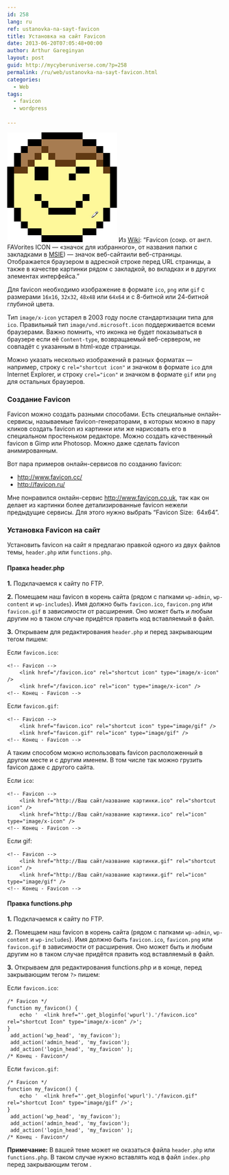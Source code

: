 ```yaml
---
id: 258
lang: ru
ref: ustanovka-na-sayt-favicon
title: Установка на сайт Favicon
date: 2013-06-20T07:05:48+00:00
author: Arthur Gareginyan
layout: post
guid: http://mycyberuniverse.com/?p=258
permalink: /ru/web/ustanovka-na-sayt-favicon.html
categories:
  - Web
tags:
  - favicon
  - wordpress

---
```


![thumb](/images/favicon.jpg)
Из <a href="http://ru.wikipedia.org/wiki/Favicon">Wiki</a>:
“Favicon (сокр. от англ. FAVorites ICON — «значок для избранного», от названия папки с закладками в <a href="http://ru.wikipedia.org/wiki/Internet_Explorer">MSIE</a>) — значок веб-сайтаили веб-страницы. Отображается браузером в адресной строке перед URL страницы, а также в качестве картинки рядом с закладкой, во вкладках и в других элементах интерфейса.”


Для favicon необходимо изображение в формате `ico`, `png` или `gif` с размерами `16x16`, `32x32`, `48x48` или `64x64` и с 8-битной или 24-битной глубиной цвета.

Тип `image/x-icon` устарел в 2003 году после стандартизации типа для `ico`. Правильный тип `image/vnd.microsoft.icon` поддерживается всеми браузерами. Важно помнить, что иконка не будет показываться в браузере если её `Content-type`, возвращаемый веб-сервером, не совпадёт с указанным в html-коде страницы.

Можно указать несколько изображений в разных форматах — например, строку с `rel="shortcut icon"` и значком в формате `ico` для Internet Explorer, и строку `сrel="icon"` и значком в формате `gif` или `png` для остальных браузеров.


### Создание Favicon

Favicon можно создать разными способами. Есть специальные онлайн-сервисы, называемые favicon-генераторами, в которых можно в пару кликов создать favicon из картинки или же нарисовать его в специальном простеньком редакторе. Можно создать качественный favicon в Gimp или Photosop. Можно даже сделать favicon анимированным.

Вот пара примеров онлайн-сервисов по созданию favicon:

* <a href="http://www.favicon.cc/">http://www.favicon.cc/</a>
* <a href="http://favicon.ru/">http://favicon.ru/</a>

Мне понравился онлайн-сервис <a href="http://www.favicon.co.uk/">http://www.favicon.co.uk</a>, так как он делает из картинки более детализированные favicon нежели предыдущие сервисы. Для этого нужно выбрать “Favicon Size:  64x64”.

	
### Установка Favicon на сайт

Установить favicon на сайт я предлагаю правкой одного из двух файлов темы, `header.php` или `functions.php`.


#### Правка header.php
	
**1.** Подклачаемся к сайту по FTP.
	
**2.** Помещаем наш favicon в корень сайта (рядом с папками `wp-admin`, `wp-content` и `wp-includes`). Имя должно быть `favicon.ico`, `favicon.png` или `favicon.gif` в зависимости от расширения. Оно может быть и любым другим но в таком случае придётся править код вставляемый в файл.

**3.** Открываем для редактирования `header.php` и перед закрывающим тегом пишем:

Если `favicon.ico`:

```
<!-- Favicon -->
	<link href="/favicon.ico" rel="shortcut icon" type="image/x-icon" />
	<link href="/favicon.ico" rel="icon" type="image/x-icon" />
<!-- Конец - Favicon -->
```

Если `favicon.gif`:

```
<!-- Favicon -->
	<link href="favicon.ico" rel="shortcut icon" type="image/gif" /> 
	<link href="favicon.gif" rel="icon" type="image/gif" />
<!-- Конец - Favicon -->
```

А таким способом можно использовать favicon расположенный в другом месте и с другим именем. В том числе так можно грузить favicon даже с другого сайта.

Если `ico`:

```
<!-- Favicon -->
	<link href="http://Ваш сайт/название картинки.ico" rel="shortcut icon" />
	<link href="http://Ваш сайт/название картинки.ico" rel="icon" type="image/x-icon" />
<!-- Конец - Favicon -->
```

Если gif:

```
<!-- Favicon -->
	<link href="http://Ваш сайт/название картинки.gif" rel="shortcut icon" />
	<link href="http://Ваш сайт/название картинки.gif" rel="icon" type="image/gif" />
<!-- Конец - Favicon -->
```

#### Правка functions.php

**1.** Подклачаемся к сайту по FTP.

**2.** Помещаем наш favicon в корень сайта (рядом с папками `wp-admin`, `wp-content` и `wp-includes`). Имя должно быть `favicon.ico`, `favicon.png` или `favicon.gif` в зависимости от расширения. Оно может быть и любым другим но в таком случае придётся править код вставляемый в файл.

**3.** Открываем для редактирования functions.php и в конце, перед закрывающим тегом `?>` пишем:

Если `favicon.ico`:

```
/* Favicon */
function my_favicon() {
	echo '	<link href="'.get_bloginfo('wpurl').'/favicon.ico" rel="shortcut Icon" type="image/x-icon" />';
}
 add_action('wp_head', 'my_favicon');
 add_action('admin_head', 'my_favicon');
 add_action('login_head', 'my_favicon' );
/* Конец - Favicon*/
```

Если `favicon.gif`:

```
/* Favicon */
function my_favicon() {
	echo '	<link href="'.get_bloginfo('wpurl').'/favicon.gif" rel="shortcut Icon" type="image/gif" />';
}
 add_action('wp_head', 'my_favicon');
 add_action('admin_head', 'my_favicon');
 add_action('login_head', 'my_favicon' );
/* Конец - Favicon*/
```

**Примечание:** В вашей теме может не оказаться файла `header.php` или `functions.php`. В таком случае нужно вставлять код в файл `index.php` перед закрывающим тегом .
